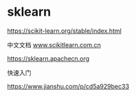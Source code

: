 # sklearn



https://scikit-learn.org/stable/index.html


中文文档
www.scikitlearn.com.cn

https://sklearn.apachecn.org

快速入门

https://www.jianshu.com/p/cd5a929bec33





























































